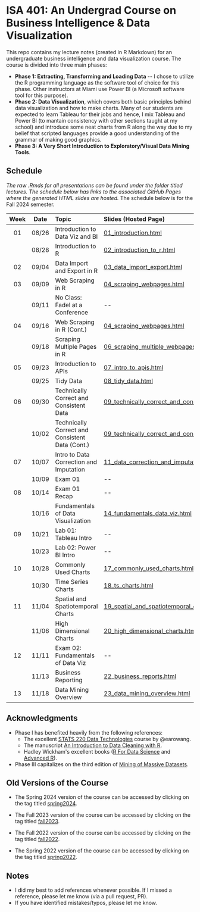 # ISA 401: An Undergrad Course on Business Intelligence & Data Visualization
This repo contains my lecture notes (created in R Markdown) for an undergraduate business intelligence and data visualization course. The course is divided into three main phases:  
  - **Phase 1: Extracting, Transforming and Loading Data** -- I chose to utilize the R programming language as the software tool of choice for this phase. Other instructors at Miami use Power BI (a Microsoft software tool for this purpose).  
  - **Phase 2: Data Visualization**, which covers both basic principles behind data visualization and how to make charts. Many of our students are expected to learn Tableau for their jobs and hence, I mix Tableau and Power BI (to mantain consistency with other sections taught at my school) and introduce some neat charts from R along the way due to my belief that scripted languages provide a good understanding of the grammar of making good graphics.  
  - **Phase 3: A Very Short Introduction to Exploratory/Visual Data Mining Tools**.

## Schedule

*The raw .Rmds for all presentations can be found under the folder titled lectures. The schedule below has links to the associated GitHub Pages where the generated HTML slides are hosted.* The schedule below is for the Fall 2024 semester. 

| Week          | Date        | Topic                                  | Slides (Hosted Page) | Slides (PDF) | Slides (PPTX)
| :---:        |    :----:   |          :---                           | :---                 | :---         | :--  |
| 01           |    08/26     | Introduction to Data Viz and BI        | [01_introduction.html](https://fmegahed.github.io/isa401/fall2024/class01/01_introduction.html) | [01_introduction.pdf](https://github.com/fmegahed/isa401/raw/main/pdfs/01_introduction.pdf) | [01_introduction.pptx](https://github.com/fmegahed/isa401/raw/main/ppts/01_introduction.pptx) |
|           |    08/28     | Introduction to R        | [02_introduction_to_r.html](https://fmegahed.github.io/isa401/fall2024/class02/02_introduction_to_r.html) | [02_introduction_to_r.pdf](https://github.com/fmegahed/isa401/raw/main/pdfs/02_introduction_to_r.pdf) | [02_introduction_to_r.pptx](https://github.com/fmegahed/isa401/raw/main/ppts/02_introduction_to_r.pptx) |
| 02           |    09/04     | Data Import and Export in R       | [03_data_import_export.html](https://fmegahed.github.io/isa401/fall2024/class03/03_data_import_export.html) | [03_data_import_export.pdf](https://github.com/fmegahed/isa401/raw/main/pdfs/03_data_import_export.pdf) | [03_data_import_export.pptx](https://github.com/fmegahed/isa401/raw/main/ppts/03_data_import_export.pptx) |
| 03           |    09/09     | Web Scraping in R       | [04_scraping_webpages.html](https://fmegahed.github.io/isa401/fall2024/class04/04_scraping_webpages.html) | [04_scraping_webpages.pdf](https://github.com/fmegahed/isa401/raw/main/pdfs/04_scraping_webpages.pdf) | [04_scraping_webpages.pptx](https://github.com/fmegahed/isa401/raw/main/ppts/04_scraping_webpages.pptx) |
|            |    09/11     | No Class: Fadel at a Conference       | -- | -- | -- |
| 04           |    09/16    | Web Scraping in R (Cont.)       | [04_scraping_webpages.html](https://fmegahed.github.io/isa401/fall2024/class04/04_scraping_webpages.html) | [04_scraping_webpages.pdf](https://github.com/fmegahed/isa401/raw/main/pdfs/04_scraping_webpages.pdf) | [04_scraping_webpages.pptx](https://github.com/fmegahed/isa401/raw/main/ppts/04_scraping_webpages.pptx) |
|            |    09/18    | Scraping Multiple Pages in R       | [06_scraping_multiple_webpages.html](https://fmegahed.github.io/isa401/fall2024/class06/06_scraping_multiple_webpages.html) | [06_scraping_multiple_webpages.pdf](https://github.com/fmegahed/isa401/raw/main/pdfs/06_scraping_multiple_webpages.pdf) | [06_scraping_multiple_webpages.pptx](https://github.com/fmegahed/isa401/raw/main/ppts/06_scraping_multiple_webpages.pptx) |
| 05           |    09/23    | Introduction to APIs       | [07_intro_to_apis.html](https://fmegahed.github.io/isa401/fall2024/class07/07_intro_to_apis.html) | [07_intro_to_apis.pdf](https://github.com/fmegahed/isa401/raw/main/pdfs/07_intro_to_apis.pdf) | [07_intro_to_apis.pptx](https://github.com/fmegahed/isa401/raw/main/ppts/07_intro_to_apis.pptx) |
|            |    09/25    | Tidy Data       | [08_tidy_data.html](https://fmegahed.github.io/isa401/fall2024/class08/08_tidy_data.html) | [08_tidy_data.pdf](https://github.com/fmegahed/isa401/raw/main/pdfs/08_tidy_data.pdf) | [08_tidy_data.pptx](https://github.com/fmegahed/isa401/raw/main/ppts/08_tidy_data.pptx) |
|  06          |    09/30    | Technically Correct and Consistent Data       | [09_technically_correct_and_consistent_data.html](https://fmegahed.github.io/isa401/fall2024/class09/09_technically_correct_and_consistent_data.html) | [09_technically_correct_and_consistent_data.pdf](https://github.com/fmegahed/isa401/raw/main/pdfs/09_technically_correct_and_consistent_data.pdf) | [09_technically_correct_and_consistent_data.pptx](https://github.com/fmegahed/isa401/raw/main/ppts/09_technically_correct_and_consistent_data.pptx) |
|            |    10/02    | Technically Correct and Consistent Data (Cont.)       | [09_technically_correct_and_consistent_data.html](https://fmegahed.github.io/isa401/fall2024/class09/09_technically_correct_and_consistent_data.html) | [09_technically_correct_and_consistent_data.pdf](https://github.com/fmegahed/isa401/raw/main/pdfs/09_technically_correct_and_consistent_data.pdf) | [09_technically_correct_and_consistent_data.pptx](https://github.com/fmegahed/isa401/raw/main/ppts/09_technically_correct_and_consistent_data.pptx) |
|    07        |    10/07    | Intro to Data Correction and Imputation      | [11_data_correction_and_imputation.html](https://fmegahed.github.io/isa401/fall2024/class11/11_data_correction_and_imputation.html) | [11_data_correction_and_imputation.pdf](https://github.com/fmegahed/isa401/raw/main/pdfs/11_data_correction_and_imputation.pdf) | [11_data_correction_and_imputation.pptx](https://github.com/fmegahed/isa401/raw/main/ppts/11_data_correction_and_imputation.pptx) |
|           |    10/09    | Exam 01      | -- | -- | -- |
|    08        |    10/14    | Exam 01 Recap      | -- | -- | -- |
|           |    10/16    | Fundamentals of Data Visualization      | [14_fundamentals_data_viz.html](https://fmegahed.github.io/isa401/fall2024/class14/14_fundamentals_data_viz.html) | [14_fundamentals_data_viz.pdf](https://github.com/fmegahed/isa401/raw/main/pdfs/14_fundamentals_data_viz.pdf) | [14_fundamentals_data_viz.pptx](https://github.com/fmegahed/isa401/raw/main/ppts/14_fundamentals_data_viz.pptx) |
|    09        |    10/21    | Lab 01: Tableau Intro     | -- | -- | -- |
|           |    10/23    | Lab 02: Power BI Intro     | -- | -- | -- |
|    10       |    10/28    | Commonly Used Charts      | [17_commonly_used_charts.html](https://fmegahed.github.io/isa401/fall2024/class17/17_commonly_used_charts.html) | [17_commonly_used_charts.pdf](https://github.com/fmegahed/isa401/raw/main/pdfs/17_commonly_used_charts.pdf) | [17_commonly_used_charts.pptx](https://github.com/fmegahed/isa401/raw/main/ppts/17_commonly_used_charts.pptx) |
|          |    10/30    | Time Series Charts    | [18_ts_charts.html](https://fmegahed.github.io/isa401/fall2024/class18/18_ts_charts.html) | [18_ts_charts.pdf](https://github.com/fmegahed/isa401/raw/main/pdfs/18_ts_charts.pdf) | [18_ts_charts.pptx](https://github.com/fmegahed/isa401/raw/main/ppts/18_ts_charts.pptx) |
|    11       |    11/04    | Spatial and Spatiotemporal Charts      | [19_spatial_and_spatiotemporal_charts.html](https://fmegahed.github.io/isa401/fall2024/class19/19_spatial_and_spatiotemporal_charts.html) | [19_spatial_and_spatiotemporal_charts.pdf](https://github.com/fmegahed/isa401/raw/main/pdfs/19_spatial_and_spatiotemporal_charts.pdf) | [19_spatial_and_spatiotemporal_charts.pptx](https://github.com/fmegahed/isa401/raw/main/ppts/19_spatial_and_spatiotemporal_charts.pptx) |
|          |    11/06    | High Dimensional Charts      | [20_high_dimensional_charts.html](https://fmegahed.github.io/isa401/fall2024/class20/20_high_dimensional_charts.html) | [20_high_dimensional_charts.pdf](https://github.com/fmegahed/isa401/raw/main/pdfs/20_high_dimensional_charts.pdf) | [20_high_dimensional_charts.pptx](https://github.com/fmegahed/isa401/raw/main/ppts/20_high_dimensional_charts.pptx) |
|     12     |    11/11    | Exam 02: Fundamentals of Data Viz     | -- | -- | -- |
|          |    11/13    | Business Reporting      | [22_business_reports.html](https://fmegahed.github.io/isa401/fall2024/class22/22_business_reports.html) | [22_business_reports.pdf](https://github.com/fmegahed/isa401/raw/main/pdfs/22_business_reports.pdf) | [22_business_reports.pptx](https://github.com/fmegahed/isa401/raw/main/ppts/22_business_reports.pptx) |
|    13      |    11/18    | Data Mining Overview      | [23_data_mining_overview.html](https://fmegahed.github.io/isa401/fall2024/class23/23_data_mining_overview.html) | [23_data_mining_overview.pdf](https://github.com/fmegahed/isa401/raw/main/pdfs/23_data_mining_overview.pdf) | [23_data_mining_overview.pptx](https://github.com/fmegahed/isa401/raw/main/ppts/22_business_reports.pptx) |

## Acknowledgments
 * Phase I has benefited heavily from the following references:   
     + The excellent  [STATS 220 Data Technologies](https://stats220.earo.me/) course by @earowang.  
     + The manuscript [An Introduction to Data Cleaning with R](https://cran.r-project.org/doc/contrib/de_Jonge+van_der_Loo-Introduction_to_data_cleaning_with_R.pdf).  
     + Hadley Wickham's excellent books ([R For Data Science](https://r4ds.had.co.nz/) and [Advanced R](https://adv-r.hadley.nz/)).
* Phase III capitalizes on the third edition of [Mining of Massive Datasets](http://www.mmds.org/).  



## Old Versions of the Course 

* The Spring 2024 version of the course can be accessed by clicking on the tag titled [spring2024](https://github.com/fmegahed/isa401/releases/tag/spring2024). 

* The Fall 2023 version of the course can be accessed by clicking on the tag titled [fall2023](https://github.com/fmegahed/isa401/releases/tag/fall2023). 

* The Fall 2022 version of the course can be accessed by clicking on the tag titled [fall2022](https://github.com/fmegahed/isa401/releases/tag/fall2022). 

* The Spring 2022 version of the course can be accessed by clicking on the tag titled [spring2022](https://github.com/fmegahed/isa401/releases/tag/spring2022).

## Notes
 * I did my best to add references whenever possible. If I missed a reference, please let me know (via a pull request, PR).
 * If you have identified mistakes/typos, please let me know.  
